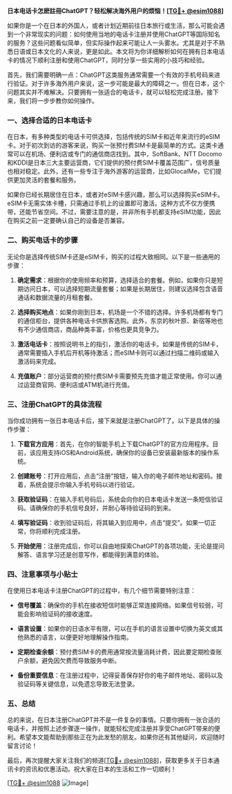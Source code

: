 **日本电话卡怎麽註冊ChatGPT？轻松解决海外用户的烦恼！[[TG💪+ @esim1088](https://t.me/s/esim1088)]**

如果你是一个在日本的外国人，或者计划近期前往日本旅行或生活，那么可能会遇到一个非常现实的问题：如何使用当地的电话卡注册并使用ChatGPT等国际知名的服务？这些问题看似简单，但实际操作起来可能让人一头雾水。尤其是对于不熟悉日语或日本文化的人来说，更是如此。本文将为你详细解析如何在拥有日本电话卡的情况下顺利注册和使用ChatGPT，同时分享一些实用的小技巧和经验。

首先，我们需要明确一点：ChatGPT这类服务通常需要一个有效的手机号码来进行验证。对于许多海外用户来说，这一步可能是最大的障碍之一。但在日本，这个问题其实并不难解决。只要拥有一张适合的电话卡，就可以轻松完成注册。接下来，我们将一步步教你如何操作。

### 一、选择合适的日本电话卡

在日本，有多种类型的电话卡可供选择，包括传统的SIM卡和近年来流行的eSIM卡。对于初次到访的游客来说，购买一张预付费SIM卡是最简单的方式。这类卡通常可以在机场、便利店或专门的通信商店找到。其中，SoftBank、NTT Docomo和KDDI是日本三大主要运营商，它们提供的预付费SIM卡覆盖范围广，信号质量也相对稳定。此外，还有一些专注于海外游客的运营商，比如GlocalMe，它们提供更加灵活的套餐和服务。

如果你已经长期居住在日本，或者对eSIM卡感兴趣，那么可以选择购买eSIM卡。eSIM卡无需实体卡槽，只需通过手机上的设置即可激活。这种方式不仅方便携带，还能节省空间。不过，需要注意的是，并非所有手机都支持eSIM功能，因此在购买之前一定要确认自己的设备是否兼容。

### 二、购买电话卡的步骤

无论你是选择传统SIM卡还是eSIM卡，购买的过程大致相同。以下是一些通用的步骤：

1. **确定需求**：根据你的使用频率和预算，选择适合的套餐。例如，如果你只是短期访问日本，可以选择短期流量套餐；如果是长期居住，则建议选择包含语音通话和数据流量的月租套餐。
   
2. **选择购买地点**：如果你刚到日本，机场是一个不错的选择。许多机场都有专门的通信柜台，提供各种电话卡供旅客选购。此外，东京的秋叶原、新宿等地也有不少通信商店，商品种类丰富，价格也更具竞争力。

3. **激活电话卡**：按照说明书上的指引，激活你的电话卡。如果是传统的SIM卡，通常需要插入手机后开机等待激活；而eSIM卡则可以通过扫描二维码或输入激活码来完成。

4. **充值账户**：部分运营商的预付费SIM卡需要预先充值才能正常使用。你可以通过运营商官网、便利店或ATM机进行充值。

### 三、注册ChatGPT的具体流程

当你成功拥有一张日本电话卡后，接下来就是注册ChatGPT了。以下是具体的操作步骤：

1. **下载官方应用**：首先，在你的智能手机上下载ChatGPT的官方应用程序。目前，该应用支持iOS和Android系统，确保你的设备已安装最新版本的操作系统。

2. **创建账号**：打开应用后，点击“注册”按钮，输入你的电子邮件地址和密码。接着，系统会提示你输入手机号码以进行验证。

3. **获取验证码**：在输入手机号码后，系统会向你的日本电话卡发送一条短信验证码。请确保你的手机信号良好，并耐心等待验证码的到来。

4. **填写验证码**：收到验证码后，将其输入到应用中，点击“提交”。如果一切正常，你将顺利完成注册。

5. **开始使用**：注册完成后，你可以自由地探索ChatGPT的各项功能，无论是提问解答、语言学习还是创意写作，都能得到满意的体验。

### 四、注意事项与小贴士

在使用日本电话卡注册ChatGPT的过程中，有几个细节需要特别注意：

- **信号覆盖**：确保你的手机在接收短信时能够正常连接网络。如果信号较弱，可能会影响验证码的接收速度。
  
- **语言设置**：如果你的日语水平有限，可以在手机的语言设置中切换为英文或其他熟悉的语言，以便更好地理解操作指南。

- **定期检查余额**：预付费SIM卡的费用通常按流量消耗计费，因此要定期检查账户余额，避免因欠费而导致服务中断。

- **备份重要信息**：在注册过程中，记得妥善保存好你的电子邮件地址、密码以及验证码等关键信息，以免遗忘导致无法登录。

### 五、总结

总的来说，在日本注册ChatGPT并不是一件复杂的事情。只要你拥有一张合适的电话卡，并按照上述步骤逐一操作，就能轻松完成注册并享受ChatGPT带来的便利。希望本文能帮助到那些正在为此发愁的朋友。如果你还有其他疑问，欢迎随时留言讨论！

最后，再次提醒大家关注我们的频道[[TG💪+ @esim1088](https://t.me/s/esim1088)]，获取更多关于日本通讯卡的资讯和优惠活动。祝大家在日本的生活和工作一切顺利！

[[TG💪+ @esim1088](https://t.me/s/esim1088) ![Image](https://i.postimg.cc/4NQfJmqS/Snipaste-2025-05-13-00-14-12.png)]